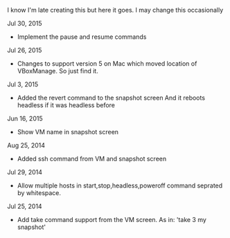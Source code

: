 I know I'm late creating this but here it goes. I may change this
occasionally

Jul 30, 2015

* Implement the pause and resume commands

Jul 26, 2015

* Changes to support version 5 on Mac which moved location of
  VBoxManage. So just find it.

Jul 3, 2015

* Added the revert command to the snapshot screen
  And it reboots headless if it was headless before

Jun 16, 2015

* Show VM name in snapshot screen

Aug 25, 2014

* Added ssh command from VM and snapshot screen

Jul 29, 2014

* Allow multiple hosts in start,stop,headless,poweroff command seprated by
whitespace.

Jul 25, 2014

* Add take command support from the VM screen. As in: 'take 3 my snapshot'


